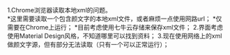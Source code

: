 ﻿1.Chrome浏览器读取本地xml的问题。   
*这里需要读取一个包含颜文字的本地xml文件，或者麻烦一点使用网路url；
*仅需要在Chrome上运行；
*目前考虑使用七牛云存储来保存xml文件；
2.界面考虑使用Material Design风格，不知道哪里可以找到资料；
3.现在使用网络上的xml做颜文字源，但有部分无法读取（只有一个可以正常运行）；
